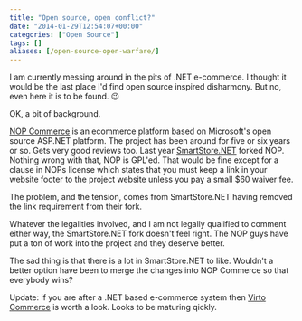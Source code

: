 ```yaml
---
title: "Open source, open conflict?"
date: "2014-01-29T12:54:07+00:00"
categories: ["Open Source"]
tags: []
aliases: [/open-source-open-warfare/]
---
```


I am currently messing around in the pits of .NET e-commerce. I thought it would be the last place I'd find open source inspired disharmony. But no, even here it is to be found. :wink:

OK, a bit of background.

[NOP Commerce](http://www.nopcommerce.com/) is an ecommerce platform based on Microsoft's open source ASP.NET platform. The project has been around for five or six years or so. Gets very good reviews too. Last year [SmartStore.NET](http://www.smartstore.net/) forked NOP. Nothing wrong with that, NOP is GPL'ed. That would be fine except for a clause in NOPs license which states that you must keep a link in your website footer to the project website unless you pay a small $60 waiver fee.

The problem, and the tension, comes from SmartStore.NET having removed the link requirement from their fork.

Whatever the legalities involved, and I am not legally qualified to comment either way, the SmartStore.NET fork doesn't feel right. The NOP guys have put a ton of work into the project and they deserve better.

The sad thing is that there is a lot in SmartStore.NET to like. Wouldn't a better option have been to merge the changes into NOP Commerce so that everybody wins?

Update: if you are after a .NET based e-commerce system then [Virto Commerce](http://virtocommerce.com/) is worth a look. Looks to be maturing qickly.
